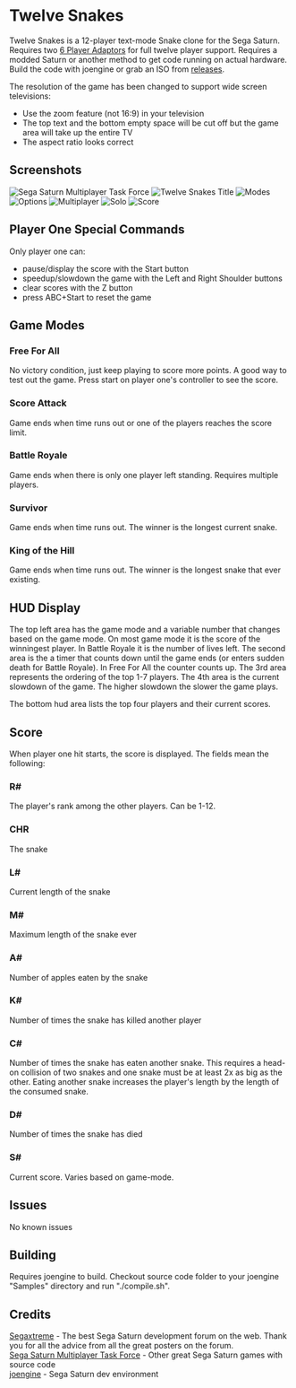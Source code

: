 # Twelve Snakes
Twelve Snakes is a 12-player text-mode Snake clone for the Sega Saturn. Requires two [6 Player Adaptors](https://segaretro.org/Saturn_6_Player_Adaptor) for full twelve player support. Requires a modded Saturn or another method to get code running on actual hardware. Build the code with joengine or grab an ISO from [releases](https://github.com/slinga-homebrew/Twelve-Snakes/releases).

The resolution of the game has been changed to support wide screen televisions:
- Use the zoom feature (not 16:9) in your television
- The top text and the bottom empty space will be cut off but the game area will take up the entire TV
- The aspect ratio looks correct

## Screenshots
![Sega Saturn Multiplayer Task Force](screenshots/ssmtf.png)
![Twelve Snakes Title](screenshots/title.png)
![Modes](screenshots/modes.png)
![Options](screenshots/options.png)
![Multiplayer](screenshots/multiplayer.png)
![Solo](screenshots/snake.png)
![Score](screenshots/score.png)

## Player One Special Commands
Only player one can:
- pause/display the score with the Start button
- speedup/slowdown the game with the Left and Right Shoulder buttons
- clear scores with the Z button
- press ABC+Start to reset the game

## Game Modes
### Free For All
No victory condition, just keep playing to score more points. A good way to test out the game. Press start on player one's controller to see the score. 
### Score Attack
Game ends when time runs out or one of the players reaches the score limit. 
### Battle Royale
Game ends when there is only one player left standing. Requires multiple players. 
### Survivor
Game ends when time runs out. The winner is the longest current snake.
### King of the Hill
Game ends when time runs out. The winner is the longest snake that ever existing. 

## HUD Display
The top left area has the game mode and a variable number that changes based on the game mode. On most game mode it is the score of the winningest player. In Battle Royale it is the number of lives left. The second area is the a timer that counts down until the game ends (or enters sudden death for Battle Royale). In Free For All the counter counts up. The 3rd area represents the ordering of the top 1-7 players. The 4th area is the current slowdown of the game. The higher slowdown the slower the game plays. 

The bottom hud area lists the top four players and their current scores. 

## Score
When player one hit starts, the score is displayed. The fields mean the following:

### R#
The player's rank among the other players. Can be 1-12. 
### CHR
The snake
### L#
Current length of the snake
### M#
Maximum length of the snake ever
### A#
Number of apples eaten by the snake
### K#
Number of times the snake has killed another player
### C#
Number of times the snake has eaten another snake. This requires a head-on collision of two snakes and one snake must be at least 2x as big as the other. Eating another snake increases the player's length by the length of the consumed snake. 
### D#
Number of times the snake has died
### S#
Current score. Varies based on game-mode. 

## Issues
No known issues

## Building
Requires joengine to build. Checkout source code folder to your joengine "Samples" directory and run "./compile.sh". 

## Credits
[Segaxtreme](http://www.segaxtreme.net/) - The best Sega Saturn development forum on the web. Thank you for all the advice from all the great posters on the forum.  
[Sega Saturn Multiplayer Task Force](http://vieille.merde.free.fr/) - Other great Sega Saturn games with source code  
[joengine](https://github.com/johannes-fetz/joengine) - Sega Saturn dev environment  
